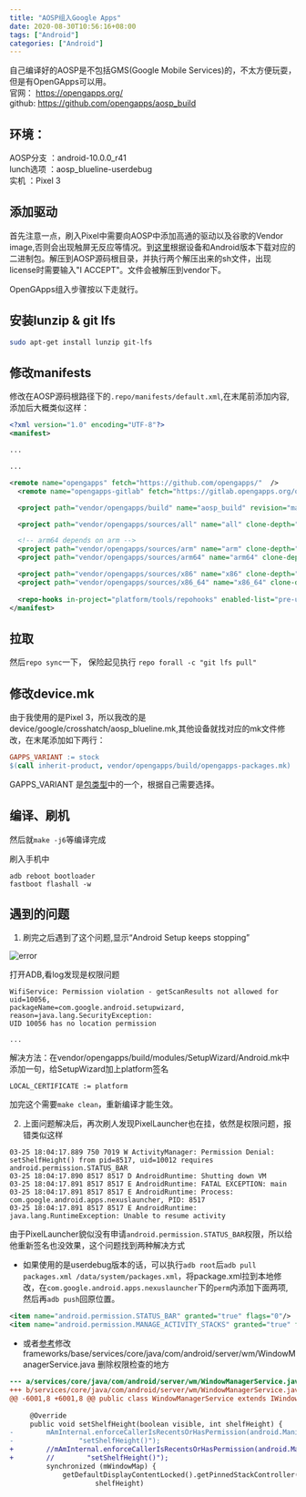 ```yaml
---
title: "AOSP组入Google Apps"
date: 2020-08-30T10:56:16+08:00
tags: ["Android"]
categories: ["Android"]
---
```



自己编译好的AOSP是不包括GMS(Google Mobile Services)的，不太方便玩耍，但是有OpenGApps可以用。  
官网： https://opengapps.org/  
github: https://github.com/opengapps/aosp_build

## 环境： 

AOSP分支  ：android-10.0.0_r41  
lunch选项 ：aosp_blueline-userdebug  
实机      ：Pixel 3

## 添加驱动

首先注意一点，刷入Pixel中需要向AOSP中添加高通的驱动以及谷歌的Vendor image,否则会出现触屏无反应等情况。到[这里](https://developers.google.com/android/drivers)根据设备和Android版本下载对应的二进制包。解压到AOSP源码根目录，并执行两个解压出来的sh文件，出现license时需要输入"I ACCEPT"。文件会被解压到vendor下。  

OpenGApps组入步骤按以下走就行。

## 安装lunzip & git lfs

```sh
sudo apt-get install lunzip git-lfs
```

## 修改manifests

修改在AOSP源码根路径下的`.repo/manifests/default.xml`,在末尾前添加内容,添加后大概类似这样：

```xml
<?xml version="1.0" encoding="UTF-8"?>
<manifest>

...

...

<remote name="opengapps" fetch="https://github.com/opengapps/"  />
  <remote name="opengapps-gitlab" fetch="https://gitlab.opengapps.org/opengapps/"  />

  <project path="vendor/opengapps/build" name="aosp_build" revision="master" remote="opengapps" />

  <project path="vendor/opengapps/sources/all" name="all" clone-depth="1" revision="master" remote="opengapps-gitlab" />

  <!-- arm64 depends on arm -->
  <project path="vendor/opengapps/sources/arm" name="arm" clone-depth="1" revision="master" remote="opengapps-gitlab" />
  <project path="vendor/opengapps/sources/arm64" name="arm64" clone-depth="1" revision="master" remote="opengapps-gitlab" />

  <project path="vendor/opengapps/sources/x86" name="x86" clone-depth="1" revision="master" remote="opengapps-gitlab" />
  <project path="vendor/opengapps/sources/x86_64" name="x86_64" clone-depth="1" revision="master" remote="opengapps-gitlab" />
  
  <repo-hooks in-project="platform/tools/repohooks" enabled-list="pre-upload" />
</manifest>
```

## 拉取

然后`repo sync`一下，
保险起见执行 `repo forall -c "git lfs pull"`

## 修改device.mk

由于我使用的是Pixel 3，所以我改的是device/google/crosshatch/aosp_blueline.mk,其他设备就找对应的mk文件修改，在末尾添加如下两行：

```makefile
GAPPS_VARIANT := stock
$(call inherit-product, vendor/opengapps/build/opengapps-packages.mk)
```
GAPPS_VARIANT 是[包类型](https://github.com/opengapps/opengapps/wiki/Package-Comparison)中的一个，根据自己需要选择。

## 编译、刷机


然后就`make -j6`等编译完成  

刷入手机中
```shell
adb reboot bootloader
fastboot flashall -w
```

## 遇到的问题

1. 刷完之后遇到了这个问题,显示“Android Setup keeps stopping”

![error](/img/add_opengapps_to_aosp/error.png)

打开ADB,看log发现是权限问题

```
WifiService: Permission violation - getScanResults not allowed for uid=10056,
packageName=com.google.android.setupwizard, reason=java.lang.SecurityException: 
UID 10056 has no location permission

...

```

解决方法：在vendor/opengapps/build/modules/SetupWizard/Android.mk中添加一句，给SetupWizard加上platform签名
```
LOCAL_CERTIFICATE := platform
```
加完这个需要`make clean`，重新编译才能生效。


2. 上面问题解决后，再次刷人发现PixelLauncher也在挂，依然是权限问题，报错类似这样

```
03-25 18:04:17.889 750 7019 W ActivityManager: Permission Denial: setShelfHeight() from pid=8517, uid=10012 requires android.permission.STATUS_BAR
03-25 18:04:17.890 8517 8517 D AndroidRuntime: Shutting down VM
03-25 18:04:17.891 8517 8517 E AndroidRuntime: FATAL EXCEPTION: main
03-25 18:04:17.891 8517 8517 E AndroidRuntime: Process: com.google.android.apps.nexuslauncher, PID: 8517
03-25 18:04:17.891 8517 8517 E AndroidRuntime: java.lang.RuntimeException: Unable to resume activity
```

由于PixelLauncher貌似没有申请`android.permission.STATUS_BAR`权限，所以给他重新签名也没效果，这个问题找到两种解决方式
- 如果使用的是userdebug版本的话，可以执行`adb root`后`adb pull packages.xml /data/system/packages.xml`，将package.xml拉到本地修改，在`com.google.android.apps.nexuslauncher`下的`perm`内添加下面两项, 然后再`adb push`回原位置。

```xml
<item name="android.permission.STATUS_BAR" granted="true" flags="0"/>
<item name="android.permission.MANAGE_ACTIVITY_STACKS" granted="true" flags="0" />
```

- 或者[参考](https://c55jeremy-tech.blogspot.com/2019/04/aosppixel-2-romrom.html)修改frameworks/base/services/core/java/com/android/server/wm/WindowManagerService.java
删除权限检查的地方

```diff
--- a/services/core/java/com/android/server/wm/WindowManagerService.java
+++ b/services/core/java/com/android/server/wm/WindowManagerService.java
@@ -6001,8 +6001,8 @@ public class WindowManagerService extends IWindowManager.Stub
 
     @Override
     public void setShelfHeight(boolean visible, int shelfHeight) {
-        mAmInternal.enforceCallerIsRecentsOrHasPermission(android.Manifest.permission.STATUS_BAR,
-                "setShelfHeight()");
+        //mAmInternal.enforceCallerIsRecentsOrHasPermission(android.Manifest.permission.STATUS_BAR,
+        //        "setShelfHeight()");
         synchronized (mWindowMap) {
             getDefaultDisplayContentLocked().getPinnedStackController().setAdjustedForShelf(visible,
                     shelfHeight)

```

